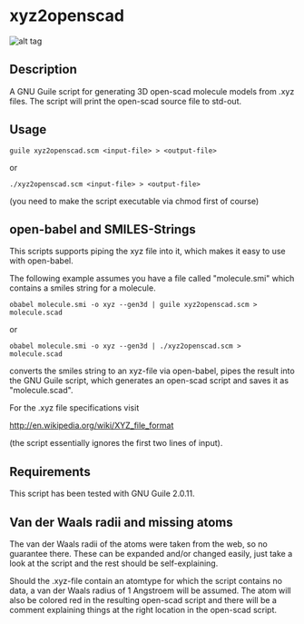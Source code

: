 # xyz2openscad

![alt tag](triphenylphosphane.png)

## Description
A GNU Guile script for generating 3D open-scad molecule
models from .xyz files.
The script will print the open-scad source file to std-out.

## Usage
`guile xyz2openscad.scm <input-file> > <output-file>`

or

`./xyz2openscad.scm <input-file> > <output-file>`

(you need to make the script executable via chmod first of course)

## open-babel and SMILES-Strings

This scripts supports piping the xyz file into it, which
makes it easy to use with open-babel.

The following example assumes you have a file called
"molecule.smi" which contains a smiles string for a molecule.

`obabel molecule.smi -o xyz --gen3d | guile xyz2openscad.scm > molecule.scad`

or

`obabel molecule.smi -o xyz --gen3d | ./xyz2openscad.scm > molecule.scad`

converts the smiles string to an xyz-file via open-babel, pipes the
result into the GNU Guile script, which generates an open-scad script
and saves it as "molecule.scad".

For the .xyz file specifications visit

http://en.wikipedia.org/wiki/XYZ_file_format

(the script essentially ignores the first two lines of input).

## Requirements
This script has been tested with GNU Guile 2.0.11.

## Van der Waals radii and missing atoms

The van der Waals radii of the atoms were taken from the web, so no
guarantee there. These can be expanded and/or changed easily, just
take a look at the script and the rest should be self-explaining.

Should the .xyz-file contain an atomtype for which the script contains no
data, a van der Waals radius of 1 Angstroem will be assumed. The atom will
also be colored red in the resulting open-scad script and there will
be a comment explaining things at the right location in the open-scad
script.
